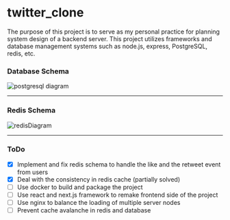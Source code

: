 # twitter_clone
The purpose of this project is to serve as my personal practice for planning system design of a backend server. This project utilizes frameworks and database management systems such as node.js, express, PostgreSQL, redis, etc.
### Database Schema
![postgresql diagram](https://github.com/Libright1558/twitter_clone/assets/19789411/e06de026-aad3-4941-a21e-562bacf5d655)



---
### Redis Schema
![redisDiagram](https://github.com/Libright1558/twitter_clone/assets/19789411/d28446b2-a24b-4851-98b1-50f48ef09852)



---
### ToDo
- [x] Implement and fix redis schema to handle the like and the retweet event from users
- [x] Deal with the consistency in redis cache (partially solved)
- [ ] Use docker to build and package the project
- [ ] Use react and next.js framework to remake frontend side of the project
- [ ] Use nginx to balance the loading of multiple server nodes
- [ ] Prevent cache avalanche in redis and database
